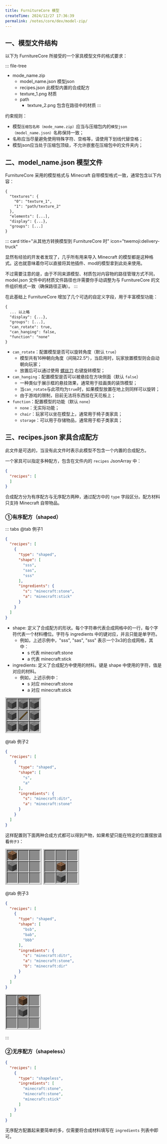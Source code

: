 ```yaml
---
title: FurnitureCore 模型
createTime: 2024/12/27 17:36:39
permalink: /notes/core/dev/model-zip/
---
```


## 一、模型文件结构

以下为 FurnitureCore 所接受的一个家具模型文件的格式要求：

::: file-tree

- mode_name.zip
  - model_name.json 模型json
  - recipes.json    此模型内置的合成配方
  - texture_1.png   材质
  - path
    - texture_2.png 包含在路径中的材质
:::

约束规则：
  - 模型`压缩包名称（mode_name.zip）`应当与压缩包内的`模型json（model_name.json）`名称保持一致；
  - 名称应当尽量避免使用特殊字符、空格等，请使用下划线代替空格；
  - 模型json应当处于压缩包顶级，不允许嵌套在压缩包中的文件夹内；


## 二、model_name.json 模型文件

FurnitureCore 采用的模型格式与 Minecraft 自带模型格式一致，通常包含以下内容：

```json{3-4}
{
  "textures": {
    "0": "texture_1",
    "1": "path/texture_2"
  },
  "elements": [...],
  "display": {...},
  "groups": [...]
}
```

::: card title="从其他方转换模型到 FurnitureCore 时" icon="twemoji:delivery-truck"

显然有经验的开发者发现了，几乎所有用来导入 Minecraft 的模型都是这种格式。这也就意味着你可以直接将其他插件、mod的模型拿到此处来使用。

不过需要注意的是，由于不同来源模型、材质包对内容物的路径管理方式不同，model.json 文件中的材质文件路径也许需要你手动调整为与 FurnitureCore 的文件组织格式一致（确保路径正确）。
:::

在此基础上 FurnitureCore 增加了几个可选的自定义字段，用于丰富模型功能：

```json{5-7}
{
  ... 以上略
  "display": {...},
  "groups": [...],
  "can_rotate": true,
  "can_hanging": false,
  "function": "none"
}
```

- `can_rotate`：配置模型是否可以旋转角度（默认 `true`）
  - 模型共有16种朝向角度（间隔22.5°），当启用时，玩家放置模型则会自动朝向玩家；
  - 放置后可以通过使用 [螺丝刀](/notes/core/use/for-player/) 右键旋转模型；
- `can_hanging`：配置模型是否可以被悬挂在方块侧面（默认 `false`）
  - 一种类似于展示框的悬挂效果，通常用于挂画类的装饰模型；
  - 当`can_rotate`与此项均为`true`时，如果模型放置在地上则同样可以旋转；
  - 由于游戏的限制，目前无法将东西挂在天花板上；
- `function`：配置模型的功能（默认 `none`）
  - `none`：无实际功能；
  - `chair`：玩家可以坐在模型上，通常用于椅子类家具；
  - `storage`：可以用于存储物品，通常用于柜子类家具；

## 三、recipes.json 家具合成配方

此文件是可选的，当没有此文件时表示此模型不包含一个内置的合成配方。

一个家具可以指定多种配方，包含在文件内的 `recipes` JsonArray 中：

```json
{
  "recipes": [
  ]
}
```

合成配方分为有序配方与无序配方两种，通过配方中的 `type` 字段区分。配方材料只支持 Minecraft 自带物品。

### ①有序配方（shaped）

::: tabs
@tab 例子1

```json
{
  "recipes": [
    {
      "type": "shaped",
      "shape": [
        "sss",
        "sas",
        "sss"
      ],
      "ingredients": {
        "s": "minecraft:stone",
        "a": "minecraft:stick"
      }
    }
  ]
}
```

- shape: 定义了合成配方的形状。每个字符串代表合成网格中的一行，每个字符代表一个材料槽位。字符与 ingredients 中的键对应，并且只能是单字符。
  - 例如，上述示例中，"sss", "sas", "sss" 表示一个3x3的合成网格，其中：
    - s 代表 minecraft:stone
    - a 代表 minecraft:stick
- ingredients: 定义了合成配方中使用的材料。键是 shape 中使用的字符，值是对应的材料。
  - 例如，上述示例中：
    - s 对应 minecraft:stone
    - a 对应 minecraft:stick

![](/shaped-recipe.png)

@tab 例子2

```json
{
  "recipes": [
    {
      "type": "shaped",
      "shape": [
        "s",
        "a"
      ],
      "ingredients": {
        "s": "minecraft:ditr",
        "a": "minecraft:stone"
      }
    }
  ]
}
```

这样配置则下面两种合成方式都可以得到产物，如果希望只能在特定的位置摆放请看`例子3`：

![](/shaped-recipe-1.png)
![](/shaped-recipe-2.png)

@tab 例子3

```json
{
  "recipes": [
    {
      "type": "shaped",
      "shape": [
        "bsb",
        "bab",
        "bbb"
      ],
      "ingredients": {
        "s": "minecraft:ditr",
        "a": "minecraft:stone",
        "b": "minecraft:dir"
      }
    }
  ]
}
```

![](/shaped-recipe-3.png)

:::



### ②无序配方（shapeless）

```json
{
  "recipes": [
    {
      "type": "shapeless",
      "ingredients": [
        "minecraft:stone",
        "minecraft:stone",
        "minecraft:stick"
      ]
    }
  ]
}
```

无序配方配置起来要简单的多，仅需要将合成材料填写在 `ingredients` 列表中即可。

